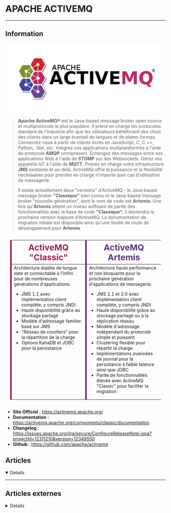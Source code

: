# APACHE ACTIVEMQ
---

## <i class="fa-solid fa-hashtag"></i> Information

![Logo](../../_media/apps/apache_activemq/apache_activemq_project_logo_1.svg.png ':size=x250 :no-zoom')


> <i class="fa-solid fa-quote-left"></i> **Apache ActiveMQ®** est le Java-based message broker open source et multiprotocole le plus populaire. Il prend en charge les protocoles standard de l'industrie afin que les utilisateurs bénéficient des choix des clients dans un large éventail de langues et de plates-formes. Connectez-vous à partir de clients écrits en JavaScript, C, C ++, Python, .Net, etc. Intégrez vos applications multiplateformes à l'aide du protocole **AMQP** omniprésent. Échangez des messages entre vos applications Web à l'aide de **STOMP** sur des Websockets. Gérez vos appareils IoT à l'aide de **MQTT**. Prenez en charge votre infrastructure **JMS** existante et au-delà. ActiveMQ offre la puissance et la flexibilité nécessaires pour prendre en charge n'importe quel cas d'utilisation de messagerie.
> 
> Il existe actuellement deux "versions" d'ActiveMQ - le Java-based message broker **"Classique"** bien connu et le Java-based message broker "nouvelle génération", dont le nom de code est **Artemis**. Une fois qu'**Artemis** atteint un niveau suffisant de parité des fonctionnalités avec la base de code **"Classique"**, il deviendra la prochaine version majeure d'ActiveMQ. La documentation de migration initiale est disponible ainsi qu'une feuille de route de développement pour **Artemis**.
 <i class="fa-solid fa-quote-left fa-rotate-180"></i>

<table style="width:100%;padding:15px;border: none;">
  <thead>
    <tr>
      <th align="center" style="border-left: 5px solid #A12155;border-bottom: 0px;color: #A12155;font-weight:bolder;font-size: 1.875em">ActiveMQ "Classic"</th>
      <th align="center" style="border-left: 5px solid #5D357E;border-bottom: 0px;color: #5D357E;font-size: 1.875em">ActiveMQ Artemis</th>
    </tr>
  </thead>
  <tbody>
    <tr>
      <td style="vertical-align: top;border-left: 5px solid #A12155;border-bottom: none;">Architecture établie de longue date et connectable à l'infini pour de nombreuses générations d'applications.
        <ul>
          <li>JMS 1.1 avec implémentation client complète, y compris JNDI</li>
          <li>Haute disponibilité grâce au stockage partagé</li>
          <li>Modèle d'adressage familier basé sur JMS</li>
          <li>"Réseau de courtiers" pour la répartition de la charge</li>
          <li>Options KahaDB et JDBC pour la persistance</li>
        </ul></td>
      <td style="vertical-align: top;border-left: 5px solid #5D357E;border-bottom: none;">Architecture haute performance et non bloquante pour la prochaine génération d'applications de messagerie.
        <ul>
          <li>JMS 1.1 et 2.0 avec implémentation client complète, y compris JNDI</li>
          <li>Haute disponibilité grâce au stockage partagé ou à la réplication réseau</li>
          <li>Modèle d'adressage indépendant du protocole simple et puissant</li>
          <li>Clustering flexible pour répartir la charge</li>
          <li>Implémentations avancées de journal pour la persistance à faible latence ainsi que JDBC</li>
          <li>Parité de fonctionnalités élevée avec ActiveMQ "Classic" pour faciliter la migration</li>
        </ul></td>
    </tr>
  </tbody>
</table>

- <i class="fa-solid fa-globe"></i> **Site Officiel** : https://activemq.apache.org/
- <i class="fa-solid fa-book"></i> **Documentation** : https://activemq.apache.org/components/classic/documentation
- <i class="fa-solid fa-file-circle-question"></i> **Changelog** : https://issues.apache.org/jira/secure/ConfigureReleaseNote.jspa?projectId=12311210&version=12349550
- <i class="fa-brands fa-github"></i> **Github** : https://github.com/apache/activemq


## <i class="fa-regular fa-newspaper"></i> Articles

<details open>

</details>

---

## <i class="fa-solid fa-glasses"></i> Articles externes

<details>

- [Architecting messaging solutions with Apache ActiveMQ Artemis](https://developers.redhat.com/blog/2020/01/10/architecting-messaging-solutions-with-apache-activemq-artemis/)
- [Connecter PHP à ActiveMQ via AMQP ou STOMP ?](https://blog.nicolashachet.com/developpement-php/connecter-php-a-activemq-via-amqp-ou-stomp/)
- [How to Install ActiveMQ Message Broker on Debian 9](https://www.howtoforge.com/tutorial/debian-activemq-message-broker/)
- [How to Install Apache ActiveMQ and Hawt.io on CentOS 8](https://www.howtoforge.com/how-to-install-apache-activemq-on-centos-8/)
- [How to Install Apache ActiveMQ on CentOS/RHEL 8](https://www.tecmint.com/install-apache-activemq-on-centos-rhel/)
- [How to Install Apache ActiveMQ on Debian 10](https://www.howtoforge.com/tutorial/debian-activemq-message-broker/)

</details>
